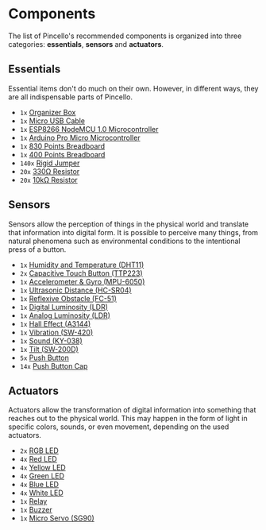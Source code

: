 # Components

The list of Pincello's recommended components is organized into three categories: **essentials**, **sensors** and **actuators**.

## Essentials

Essential items don't do much on their own. However, in different ways, they are all indispensable parts of Pincello.

- `1x` [Organizer Box](essentials.md#organizer-box)
- `1x` [Micro USB Cable](essentials.md#micro-usb-cable)
- `1x` [ESP8266 NodeMCU 1.0 Microcontroller](essentials.md#esp8266-nodemcu-10-microcontroller)
- `1x` [Arduino Pro Micro Microcontroller](essentials.md#arduino-pro-micro-microcontroller)
- `1x` [830 Points Breadboard](essentials.md#_830-and-400-points-breadboards)
- `1x` [400 Points Breadboard](essentials.md#_830-and-400-points-breadboards)
- `140x` [Rigid Jumper](essentials.md#rigid-jumper)
- `20x` [330Ω Resistor](essentials.md#_330%ce%a9-resistor)
- `20x` [10kΩ Resistor](essentials.md#_10k%ce%a9-resistor)

## Sensors

Sensors allow the perception of things in the physical world and translate that information into digital form. It is possible to perceive many things, from natural phenomena such as environmental conditions to the intentional press of a button.

- `1x` [Humidity and Temperature (DHT11)](sensor-humidity-and-temperature-dht11.md)
- `2x` [Capacitive Touch Button (TTP223)](sensor-capacitive-touch-button-ttp223.md)
- `1x` [Accelerometer & Gyro (MPU-6050)](sensor-accelerometer-and-gyroscope-mpu-6050.md)
- `1x` [Ultrasonic Distance (HC-SR04)](sensor-ultrasonic-distance-hc-sr04.md)
- `1x` [Reflexive Obstacle (FC-51)](sensor-reflexive-obstacle-fc-51.md)
- `1x` [Digital Luminosity (LDR)](sensor-digital-luminosity-ldr.md)
- `1x` [Analog Luminosity (LDR)](sensor-analog-luminosity-ldr.md)
- `1x` [Hall Effect (A3144)](sensor-hall-effect-a3144.md)
- `1x` [Vibration (SW-420)](sensor-vibration-sw-420.md)
- `1x` [Sound (KY-038)](sensor-sound-ky-038.md)
- `1x` [Tilt (SW-200D)](sensor-tilt-sw-200d.md)
- `5x` [Push Button](sensor-push-button.md)
- `14x` [Push Button Cap](sensor-push-button.md#push-button-caps)

## Actuators

Actuators allow the transformation of digital information into something that reaches out to the physical world. This may happen in the form of light in specific colors, sounds, or even movement, depending on the used actuators.

- `2x` [RGB LED](actuator-rgb-led.md)
- `4x` [Red LED](actuator-led.md)
- `4x` [Yellow LED](actuator-led.md)
- `4x` [Green LED](actuator-led.md)
- `4x` [Blue LED](actuator-led.md)
- `4x` [White LED](actuator-led.md)
- `1x` [Relay](actuator-relay.md)
- `1x` [Buzzer](actuator-buzzer.md)
- `1x` [Micro Servo (SG90)](actuator-micro-servo-sg90.md)